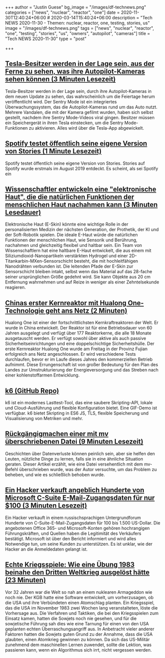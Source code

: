 +++
author = "Justin Guese"
bg_image = "/images/df-technews.png"
categories = ["news", "nuclear", "reactor", "one"]
date = 2020-11-30T12:40:24+06:00 # 2020-03-14T15:40:24+06:00
description = "Tech NEWS 2020-11-30 - Themen: nuclear, reactor, one, testing, stories, us"
image = "/images/df-technews.png"
tags = ["news", "nuclear", "reactor", "one", "testing", "stories", "us", "owners", "autopilot", "cameras"]
title = "Tech NEWS 2020-11-30"
type = "post"

+++

## [Tesla-Besitzer werden in der Lage sein, aus der Ferne zu sehen, was ihre Autopilot-Kameras sehen können (3 Minuten Lesezeit)](https://electrek.co/2020/11/28/tesla-owners-remotely-view-what-autopilot-cameras-can-see//1/0100017618d71b5f-25b0603d-830a-46f5-8c72-f3f242ca6af5-000000/-AxPgCEc86ujzAhnmnC_BsjYddShFDBEiHy36lMCYLM=169)

 Tesla-Besitzer werden in der Lage sein, durch ihre Autopilot-Kameras in dem neuen Update zu sehen, das wahrscheinlich um die Feiertage herum veröffentlicht wird. Der Sentry Mode ist ein integriertes Überwachungssystem, das die Autopilot-Kameras rund um das Auto nutzt. Mehrere Vandalen, die mit der Kamera gefilmt wurden, haben sich selbst gestellt, nachdem ihre Sentry Mode-Videos viral gingen. Besitzer müssen ein Speichergerät in ihren Tesla einstecken, um die Sentry Mode-Funktionen zu aktivieren. Alles wird über die Tesla-App abgewickelt.

## [Spotify testet öffentlich seine eigene Version von Stories (1 Minute Lesezeit)](https://www.androidpolice.com/2020/11/28/spotify-is-publicly-testing-its-own-version-of-stories//1/0100017618d71b5f-25b0603d-830a-46f5-8c72-f3f242ca6af5-000000/uiTL040hNpYP5WYG2Y86jwdpreivCFqhTpD_4cH232Q=169)

 Spotify testet öffentlich seine eigene Version von Stories. Stories auf Spotify wurde erstmals im August 2019 entdeckt. Es scheint, als sei Spotify ein

## [Wissenschaftler entwickeln eine "elektronische Haut", die die natürlichen Funktionen der menschlichen Haut nachahmen kann (3 Minuten Lesedauer)](https://sciencemint.com/scientists-develop-an-electronic-skin-that-can-mimic-the-natural-functions-of-human-skin//1/0100017618d71b5f-25b0603d-830a-46f5-8c72-f3f242ca6af5-000000/tZ1GOD0oT-qxLOvOju2h4fRs5ZWlxpAFW1T4vS2FTQ4=169)

 Elektronische Haut (E-Skin) könnte eine wichtige Rolle in der personalisierten Medizin der nächsten Generation, der Prothetik, der KI und der Soft-Robotik spielen. Die ideale E-Haut würde die natürlichen Funktionen der menschlichen Haut, wie Sensorik und Berührung, nachahmen und gleichzeitig flexibel und haltbar sein. Ein Team von Wissenschaftlern hat eine haltbare E-Haut entwickelt, die aus einem mit Siliziumdioxid-Nanopartikeln verstärkten Hydrogel und einer 2D-Titankarbin-MXen-Sensorschicht besteht, die mit hochleitfähigen Nanodrähten verbunden ist. Die leitenden Pfade der E-Skin zur Sensorschicht bleiben intakt, selbst wenn das Material auf das 28-fache seiner ursprünglichen Größe gedehnt wird. Sie kann Objekte aus 20 cm Entfernung wahrnehmen und auf Reize in weniger als einer Zehntelsekunde reagieren.

## [Chinas erster Kernreaktor mit Hualong One-Technologie geht ans Netz (2 Minuten)](https://news.cgtn.com/news/2020-11-27/China-s-nuclear-reactor-powered-by-Hualong-One-starts-operation-VKIUq83azS/index.html/1/0100017618d71b5f-25b0603d-830a-46f5-8c72-f3f242ca6af5-000000/CDfIjlNjT2T8texHwVw2m2kyKW9fpVNq_zyan3wyzV0=169)

 Hualong One ist einer der fortschrittlichsten Kernkraftreaktoren der Welt. Er wurde in China entwickelt. Der Reaktor ist für eine Betriebsdauer von 60 Jahren ausgelegt und verfügt über 177 Reaktorkerne, die alle 18 Monate ausgetauscht werden. Er verfügt sowohl über aktive als auch passive Sicherheitseinrichtungen und eine doppelschichtige Sicherheitshülle. Der erste Kernreaktor Hualong One wurde am Freitag in der Provinz Fujian erfolgreich ans Netz angeschlossen. Er wird verschiedene Tests durchlaufen, bevor er im Laufe dieses Jahres den kommerziellen Betrieb aufnimmt. Diese Errungenschaft ist von großer Bedeutung für den Plan des Landes zur Umstrukturierung der Energieversorgung und das Streben nach einer kohlenstoffarmen Entwicklung.

## [k6 (GitHub Repo)](https://github.com/loadimpact/k6/1/0100017618d71b5f-25b0603d-830a-46f5-8c72-f3f242ca6af5-000000/9NyAmRx-3uiQp8NAevWqW2Ho7UGRUuKgV5XhIMVsBg0=169)

 k6 ist ein modernes Lasttest-Tool, das eine saubere Skripting-API, lokale und Cloud-Ausführung und flexible Konfiguration bietet. Eine GIF-Demo ist verfügbar. k6 bietet Skripting in ES6 JS, TLS, flexible Speicherung und Visualisierung von Metriken und mehr.

## [Rückgängigmachen einer mit mv überschriebenen Datei (9 Minuten Lesezeit)](https://behind.pretix.eu/2020/11/28/undelete-flv-file//1/0100017618d71b5f-25b0603d-830a-46f5-8c72-f3f242ca6af5-000000/PThTl1dOwz9OITDxJE8YdwZUKRgrlDkZCLUMn54g5Zs=169)

 Geschichten über Datenverluste können peinlich sein, aber sie helfen den Leuten, nützliche Dinge zu lernen, falls sie in eine ähnliche Situation geraten. Dieser Artikel erzählt, wie eine Datei versehentlich mit dem mv-Befehl überschrieben wurde, was der Autor versuchte, um das Problem zu beheben, und wie es schließlich behoben wurde.

## [Ein Hacker verkauft angeblich Hunderte von Microsoft C-Suite E-Mail-Zugangsdaten für nur $100 (3 Minuten Lesezeit)](https://gizmodo.com/a-hacker-is-reportedly-selling-hundreds-of-microsoft-c-1845769852/1/0100017618d71b5f-25b0603d-830a-46f5-8c72-f3f242ca6af5-000000/YRSfv6dCMHojjmVU6NVgnqDDg5emRG1SnfOA8Q7SA5g=169)

 Ein Hacker verkauft in einem russischsprachigen Untergrundforum Hunderte von C-Suite-E-Mail-Zugangsdaten für 100 bis 1.500 US-Dollar. Die angebotenen Office 365- und Microsoft-Konten gehören hochrangigen Führungskräften, und Quellen haben die Legitimität des Verkäufers bestätigt. Microsoft ist über den Bericht informiert und wird alles Notwendige tun, um seine Kunden zu unterstützen. Es ist unklar, wie der Hacker an die Anmeldedaten gelangt ist.

## [Echte Kriegsspiele: Wie eine Übung 1983 beinahe den Dritten Weltkrieg ausgelöst hätte (23 Minuten)](https://arstechnica.com/information-technology/2020/11/wargames-for-real-how-one-1983-exercise-nearly-triggered-wwiii//1/0100017618d71b5f-25b0603d-830a-46f5-8c72-f3f242ca6af5-000000/rpWfyeMwotuAAvoMJCeRVPshgspHEMGXWaS3IpJHmLY=169)

 Vor 32 Jahren war die Welt so nah an einem nuklearen Armageddon wie noch nie. Der KGB hatte eine Software entwickelt, um vorherzusagen, ob die USA und ihre Verbündeten einen Atomschlag planten. Ein Kriegsspiel, das die USA im November 1983 zwei Wochen lang veranstalteten, löste die Vorhersage aus. Die Verfahren und Taktiken, die bei den Kriegsspielen zum Einsatz kamen, hatten die Sowjets noch nie gesehen, und für die sowjetische Führung sah dies wie eine Tarnung für einen von den USA geplanten echten Überraschungsangriff aus. In Anbetracht vieler anderer Faktoren hatten die Sowjets guten Grund zu der Annahme, dass die USA glaubten, einen Atomkrieg gewinnen zu können. Da sich das US-Militär zunehmend dem maschinellen Lernen zuwendet, sollte die Lektion, was passieren kann, wenn ein Algorithmus sich irrt, nicht vergessen werden.

